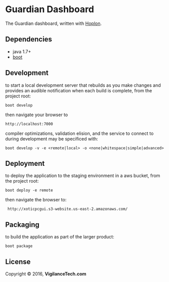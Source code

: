 # Guardian Dashboard

The Guardian dashboard, written with [Hoplon][3].

## Dependencies

- java 1.7+
- [boot][1]

## Development

to start a local development server that rebuilds as you make changes and provides an audible notification when each build is complete, from the project root:
```
boot develop
```

then navigate your browser to
```
http://localhost:7000
```

compiler optimizations, validation elision, and the service to connect to during development may be specificed with:
```
boot develop -v -e <remote|local> -o <none|whitespace|simple|advanced>
```

## Deployment

to deploy the application to the staging environment in a aws bucket, from the project root:
```
boot deploy -e remote
```

then navigate the browser to:
```
 http://xoticpcgui.s3-website.us-east-2.amazonaws.com/
```

## Packaging

to build the application as part of the larger product:
```
boot package
```

## License

Copyright © 2016, **VigilanceTech.com**

[1]: http://boot-clj.com
[2]: http://localhost:8000
[3]: http://hoplon.io
